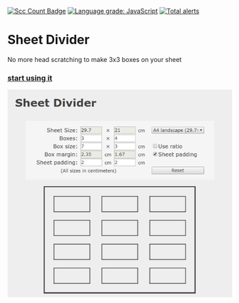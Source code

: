 [![Scc Count Badge](https://sloc.xyz/github/klemek/sheet-divider/?category=code)](https://github.com/boyter/scc/#badges-beta)
[![Language grade: JavaScript](https://img.shields.io/lgtm/grade/javascript/g/Klemek/sheet-divider.svg?logo=lgtm&logoWidth=18)](https://lgtm.com/projects/g/Klemek/sheet-divider/context:javascript)
[![Total alerts](https://img.shields.io/lgtm/alerts/g/Klemek/sheet-divider.svg?logo=lgtm&logoWidth=18)](https://lgtm.com/projects/g/Klemek/sheet-divider/alerts/)

# Sheet Divider
No more head scratching to make 3x3 boxes on your sheet

### [start using it](https://klemek.github.io/sheet-divider/)

![preview](preview.png)
